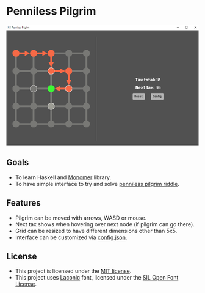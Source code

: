 # Penniless Pilgrim

![Screenshot](readme/screenshot.png)

## Goals
- To learn Haskell and [Monomer](https://github.com/fjvallarino/monomer) library.
- To have simple interface to try and solve [penniless pilgrim riddle](https://ed.ted.com/lessons/can-you-solve-the-penniless-pilgrim-riddle-daniel-finkel).

## Features
- Pilgrim can be moved with arrows, WASD or mouse.
- Next tax shows when hovering over next node (if pilgrim can go there).
- Grid can be resized to have different dimensions other than 5x5.
- Interface can be customized via [config.json](assets/config.json).

## License
- This project is licensed under the [MIT license](LICENSE.md).
- This project uses [Laconic](https://www.fontsquirrel.com/fonts/laconic) font, licensed under the [SIL Open Font License](https://www.fontsquirrel.com/license/laconic).